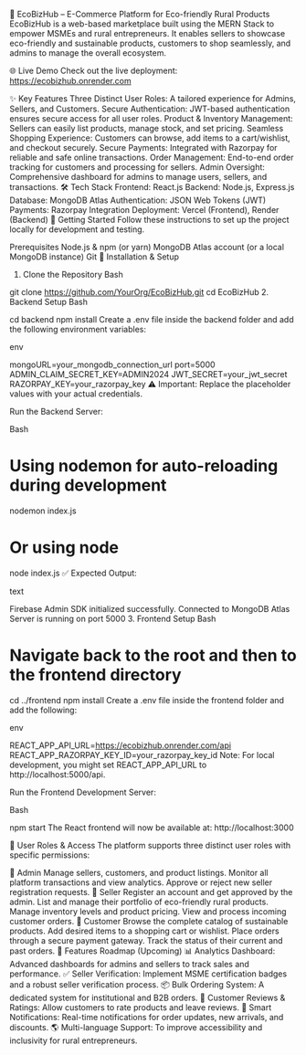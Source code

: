 🌿 EcoBizHub – E-Commerce Platform for Eco-friendly Rural Products
EcoBizHub is a web-based marketplace built using the MERN Stack to empower MSMEs and rural entrepreneurs. It enables sellers to showcase eco-friendly and sustainable products, customers to shop seamlessly, and admins to manage the overall ecosystem.

🌐 Live Demo
Check out the live deployment: https://ecobizhub.onrender.com

✨ Key Features
Three Distinct User Roles: A tailored experience for Admins, Sellers, and Customers.
Secure Authentication: JWT-based authentication ensures secure access for all user roles.
Product & Inventory Management: Sellers can easily list products, manage stock, and set pricing.
Seamless Shopping Experience: Customers can browse, add items to a cart/wishlist, and checkout securely.
Secure Payments: Integrated with Razorpay for reliable and safe online transactions.
Order Management: End-to-end order tracking for customers and processing for sellers.
Admin Oversight: Comprehensive dashboard for admins to manage users, sellers, and transactions.
🛠️ Tech Stack
Frontend: React.js
Backend: Node.js, Express.js
Database: MongoDB Atlas
Authentication: JSON Web Tokens (JWT)
Payments: Razorpay Integration
Deployment: Vercel (Frontend), Render (Backend)
🚀 Getting Started
Follow these instructions to set up the project locally for development and testing.

Prerequisites
Node.js & npm (or yarn)
MongoDB Atlas account (or a local MongoDB instance)
Git
🔧 Installation & Setup
1. Clone the Repository
Bash

git clone https://github.com/YourOrg/EcoBizHub.git
cd EcoBizHub
2. Backend Setup
Bash

cd backend
npm install
Create a .env file inside the backend folder and add the following environment variables:

env

mongoURL=your_mongodb_connection_url
port=5000
ADMIN_CLAIM_SECRET_KEY=ADMIN2024
JWT_SECRET=your_jwt_secret
RAZORPAY_KEY=your_razorpay_key
⚠️ Important: Replace the placeholder values with your actual credentials.

Run the Backend Server:

Bash

# Using nodemon for auto-reloading during development
nodemon index.js

# Or using node
node index.js
✅ Expected Output:

text

Firebase Admin SDK initialized successfully.
Connected to MongoDB Atlas
Server is running on port 5000
3. Frontend Setup
Bash

# Navigate back to the root and then to the frontend directory
cd ../frontend
npm install
Create a .env file inside the frontend folder and add the following:

env

REACT_APP_API_URL=https://ecobizhub.onrender.com/api
REACT_APP_RAZORPAY_KEY_ID=your_razorpay_key_id
Note: For local development, you might set REACT_APP_API_URL to http://localhost:5000/api.

Run the Frontend Development Server:

Bash

npm start
The React frontend will now be available at: http://localhost:3000

👥 User Roles & Access
The platform supports three distinct user roles with specific permissions:

🔹 Admin
Manage sellers, customers, and product listings.
Monitor all platform transactions and view analytics.
Approve or reject new seller registration requests.
🔹 Seller
Register an account and get approved by the admin.
List and manage their portfolio of eco-friendly rural products.
Manage inventory levels and product pricing.
View and process incoming customer orders.
🔹 Customer
Browse the complete catalog of sustainable products.
Add desired items to a shopping cart or wishlist.
Place orders through a secure payment gateway.
Track the status of their current and past orders.
🚀 Features Roadmap (Upcoming)
 📊 Analytics Dashboard: Advanced dashboards for admins and sellers to track sales and performance.
 ✅ Seller Verification: Implement MSME certification badges and a robust seller verification process.
 📦 Bulk Ordering System: A dedicated system for institutional and B2B orders.
 💬 Customer Reviews & Ratings: Allow customers to rate products and leave reviews.
 🔔 Smart Notifications: Real-time notifications for order updates, new arrivals, and discounts.
 🌎 Multi-language Support: To improve accessibility and inclusivity for rural entrepreneurs.
